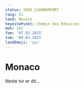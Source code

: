 ```yaml
---
status: IKKE_GJENNOMFØRT
rang: 51
land: Monaco
høyestePunkt: Chemin des Révoires
moh: 163
fom: '07.03.2025'
tom: '09.03.2025'
landEmoji: '🇲🇨'
---
```


# Monaco
Neste tur er dit...